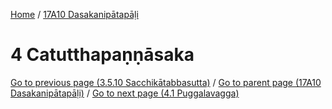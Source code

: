 
[Home](/) / [17A10 Dasakanipātapāḷi](../17A10.md)

# 4 Catutthapaṇṇāsaka


[Go to previous page (3.5.10 Sacchikātabbasutta)](3/3.5/3.5.10.md) / [Go to parent page (17A10 Dasakanipātapāḷi)](0.md) / [Go to next page (4.1 Puggalavagga)](4/4.1.md)


